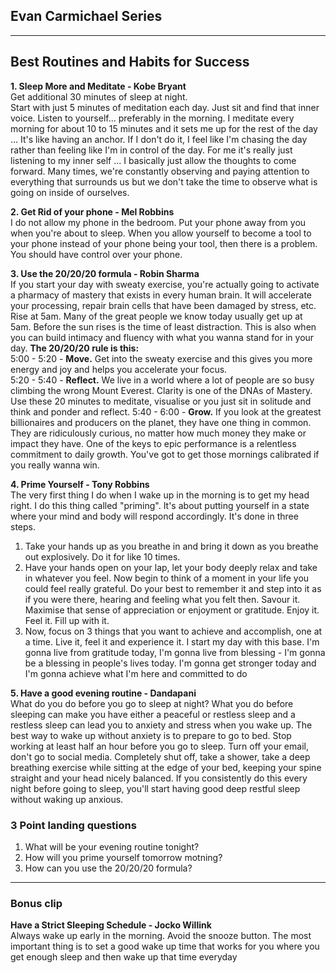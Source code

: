## Evan Carmichael Series

---
## Best Routines and Habits for Success 

**1. Sleep More and Meditate - Kobe Bryant**  
Get additional 30 minutes of sleep at night.  
Start with just 5 minutes of meditation each day. Just sit and find that inner voice. Listen to yourself... preferably in the morning. 
I meditate every morning for about 10 to 15 minutes and it sets me up for the rest of the day ... It's like having an anchor. 
If I don't do it, I feel like I'm chasing the day rather than feeling like I'm in control of the day. For me it's really just listening to my inner self ... I basically just allow the thoughts to come forward.
Many times, we're constantly observing and paying attention to everything that surrounds us but we don't take the time to observe what is going on inside of ourselves.

**2. Get Rid of your phone - Mel Robbins**  
I do not allow my phone in the bedroom. Put your phone away from you when you're about to sleep. 
When you allow yourself to become a tool to your phone instead of your phone being your tool, then there is a problem. You should have control over your phone.

**3. Use the 20/20/20 formula - Robin Sharma**  
If you start your day with sweaty exercise, you're actually going to activate a pharmacy of mastery that exists in every human brain.
It will accelerate your processing, repair brain cells that have been damaged by stress, etc. 
Rise at 5am. Many of the great people we know today usually get up at 5am. Before the sun rises is the time of least distraction. 
This is also when you can build intimacy and fluency with what you wanna stand for in your day.
**The 20/20/20 rule is this:**  
5:00 - 5:20 - **Move.** Get into the sweaty exercise and this gives you more energy and joy and helps you accelerate your focus.   
5:20 - 5:40 - **Reflect.** We live in a world where a lot of people are so busy climbing the wrong Mount Everest. Clarity is one of the DNAs of Mastery. Use these 20 minutes to meditate, visualise or you just sit in solitude and think and ponder and reflect.
5:40 - 6:00 - **Grow.** If you look at the greatest billionaires and producers on the planet, they have one thing in common. They are ridiculously curious, no matter how much money they make or impact they have. One of the keys to epic performance is a relentless commitment to daily growth.
You've got to get those mornings calibrated if you really wanna win.

**4. Prime Yourself - Tony Robbins**  
The very first thing I do when I wake up in the morning is to get my head right. I do this thing called "priming". It's about putting yourself in a state where your mind and body will respond accordingly. It's done in three steps.
1. Take your hands up as you breathe in and bring it down as you breathe out explosively. Do it for like 10 times.
2. Have your hands open on your lap, let your body deeply relax and take in whatever you feel. Now begin to think of a moment in your life you could feel really grateful. Do your best to remember it and step into it as if you were there, hearing and feeling what you felt then. Savour it. Maximise that sense of appreciation or enjoyment or gratitude. Enjoy it. Feel it. Fill up with it.
3. Now, focus on 3 things that you want to achieve and accomplish, one at a time. Live it, feel it and experience it.
I start my day with this base. I'm gonna live from gratitude today, I'm gonna live from blessing - I'm gonna be a blessing in people's lives today. I'm gonna get stronger today and I'm gonna achieve what I'm here and committed to do

**5. Have a good evening routine - Dandapani**  
What do you do before you go to sleep at night? What you do before sleeping can make you have either a peaceful or restless sleep and a restless sleep can lead you to anxiety and stress when you wake up. 
The best way to wake up without anxiety is to prepare to go to bed. Stop working at least half an hour before you go to sleep. Turn off your email, don't go to social media. Completely shut off, take a shower, take a deep breathing exercise while sitting at the edge of your bed, keeping your spine straight and your head nicely balanced. If you consistently do this every night before going to sleep, you'll start having good deep restful sleep without waking up anxious.


### 3 Point landing questions
1. What will be your evening routine tonight?
2. How will you prime yourself tomorrow motning?
3. How can you use the 20/20/20 formula?
---
### Bonus clip
**Have a Strict Sleeping Schedule - Jocko Willink**  
Always wake up early in the morning. Avoid the snooze button. The most important thing is to set a good wake up time that works for you where you get enough sleep and then wake up that time everyday
